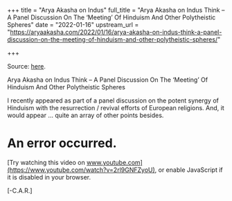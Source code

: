 +++
title = "Arya Akasha on Indus"
full_title = "Arya Akasha on Indus Think – A Panel Discussion On The ‘Meeting’ Of Hinduism And Other Polytheistic Spheres"
date = "2022-01-16"
upstream_url = "https://aryaakasha.com/2022/01/16/arya-akasha-on-indus-think-a-panel-discussion-on-the-meeting-of-hinduism-and-other-polytheistic-spheres/"

+++

Source: [here](https://aryaakasha.com/2022/01/16/arya-akasha-on-indus-think-a-panel-discussion-on-the-meeting-of-hinduism-and-other-polytheistic-spheres/).

Arya Akasha on Indus Think – A Panel Discussion On The ‘Meeting’ Of Hinduism And Other Polytheistic Spheres

I recently appeared as part of a panel discussion on the potent synergy of Hinduism with the resurrection / revival efforts of European religions. And, it would appear … quite an array of other points besides.


# An error occurred.

[Try watching this video on www.youtube.com](https://www.youtube.com/watch?v=2rl9GNFZyoU), or enable JavaScript if it is disabled in your browser.

\[-C.A.R.\]